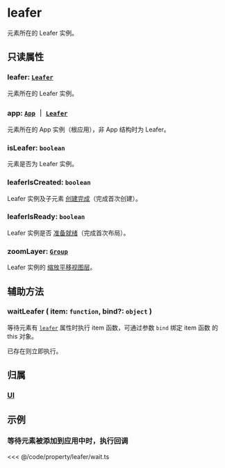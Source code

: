 # leafer

元素所在的 Leafer 实例。

## 只读属性

### leafer: [`Leafer`](/reference/display/Leafer.md)

元素所在的 Leafer 实例。

### app: [`App`](/reference/display/Leafer.md) ｜ [`Leafer`](/reference/display/Leafer.md)

元素所在的 App 实例（根应用），非 App 结构时为 Leafer。

### isLeafer: `boolean`

元素是否为 Leafer 实例。

### leaferIsCreated: `boolean`

Leafer 实例及子元素 [创建完成](/reference/display/Leafer.md#created-boolean)（完成首次创建）。

### leaferIsReady: `boolean`

Leafer 实例是否 [准备就绪](/reference/display/Leafer.md#ready-boolean)（完成首次布局）。

### zoomLayer: [`Group`](/reference/display/Group.md)

Leafer 实例的 [缩放平移视图层](/reference/display/Leafer.md#zoomlayer-group)。

## 辅助方法

### waitLeafer ( item: `function`, bind?: `object` )

等待元素有 [`leafer`](/reference/property/leafer) 属性时执行 item 函数，可通过参数 `bind` 绑定 item 函数 的 this 对象。

已存在则立即执行。

## 归属

### [UI](/reference/display/UI.md)

## 示例

### 等待元素被添加到应用中时，执行回调

<<< @/code/property/leafer/wait.ts
